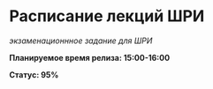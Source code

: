 Расписание лекций ШРИ
================================
*экзаменационнное задание для ШРИ*

**Планируемое время релиза: 15:00-16:00**

**Статус: 95%**